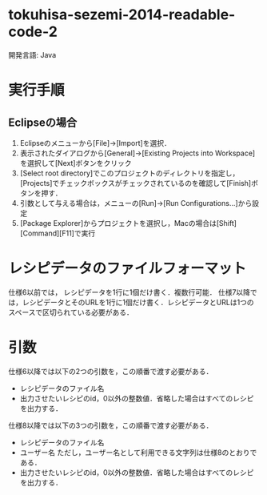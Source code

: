 tokuhisa-sezemi-2014-readable-code-2
====================================
開発言語: Java

# 実行手順
## Eclipseの場合
1. Eclipseのメニューから[File]->[Import]を選択．
2. 表示されたダイアログから[General]->[Existing Projects into Workspace]を選択して[Next]ボタンをクリック
3. [Select root directory]でこのプロジェクトのディレクトリを指定し，[Projects]でチェックボックスがチェックされているのを確認して[Finish]ボタンを押す．
4. 引数として与える場合は，メニューの[Run]->[Run Configurations...]から設定
5. [Package Explorer]からプロジェクトを選択し，Macの場合は[Shift][Command][F11]で実行 

# レシピデータのファイルフォーマット
仕様6以前では， レシピデータを1行に1個だけ書く．複数行可能．
仕様7以降では，レシピデータとそのURLを1行に1個だけ書く．レシピデータとURLは1つのスペースで区切られている必要がある．

# 引数

仕様6以降では以下の2つの引数を，この順番で渡す必要がある．
- レシピデータのファイル名
- 出力させたいレシピのid，0以外の整数値．省略した場合はすべてのレシピを出力する．

仕様8以降では以下の3つの引数を，この順番で渡す必要がある．
- レシピデータのファイル名
- ユーザー名 ただし，ユーザー名として利用できる文字列は仕様8のとおりである．
- 出力させたいレシピのid，0以外の整数値．省略した場合はすべてのレシピを出力する．
